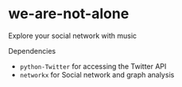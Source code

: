 # we-are-not-alone
Explore your social network with music

Dependencies
 * `python-Twitter` for accessing the Twitter API
 * `networkx` for Social network and graph analysis
